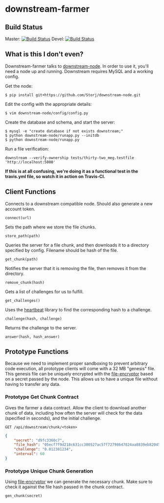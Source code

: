downstream-farmer
=================

## Build Status

Master: [![Build Status](https://travis-ci.org/Storj/downstream-farmer.svg?branch=master)](https://travis-ci.org/Storj/downstream-farmer) 
Devel: [![Build Status](https://travis-ci.org/Storj/downstream-farmer.svg?branch=devel)](https://travis-ci.org/Storj/downstream-farmer)

## What is this I don't even?

Downstream-farmer talks to [downstream-node](https://github.com/Storj/downstream-node).  In order to use it, you'll need a node up and running. Downstream requires MySQL and a working config.

Get the node:

```
$ pip install git+https://github.com/Storj/downstream-node.git
```

Edit the config with the appropriate details:

```
$ vim downstream-node/config/config.py
```

Create the database and schema, and start the server:

```
$ mysql -e "create database if not exists downstream;"
$ python downstream-node/runapp.py --initdb
$ python downstream-node/runapp.py
```

Run a file verification:

```
downstream --verify-ownership tests/thirty-two_meg.testfile 'http://localhost:5000'
```

**If this is at all confusing, we're doing it as a functional test in the travis.yml file, so watch it in action on Travis-CI.**


## Client Functions
Connects to a downstream compatible node. Should also generate a new account token.
    
    connect(url)

Sets the path where we store the file chunks. 

    store_path(path)

Queries the server for a file chunk, and then downloads it to a directory specified by config. Filename should be hash of the file.

    get_chunk(path)

Notifies the server that it is removing the file, then removes it from the directory.

    remove_chunk(hash)

Gets a list of challenges for us to fulfill. 

    get_challenges()

Uses the [heartbeat](https://github.com/Storj/heartbeat) library to find the corresponding hash to a challenge.  
    
    challenge(hash, challenge)

Returns the challenge to the server.

    answer(hash, hash_answer) 

## Prototype Functions
Because we need to implement proper sandboxing to prevent arbitrary code execution, all prototype clients will come with a 32 MB "genesis" file. This genesis file can be uniquely encrypted with the [file-encryptor](https://github.com/storj/file-encryptor) based on a secret passed by the node. This allows us to have a unique file without having to transfer any data.  

### Prototype Get Chunk Contract

Gives the farmer a data contract. Allow the client to download another chunk of data, including how often the server will check for the data (specified in seconds), and the initial challenge.

    GET /api/downstream/chunk/<token>

```json
{
    "secret": "d9fc3360c7",
    "file_hash": "05ecf7f9d218c631cc380527ac57f72798647824aa8839eb82045ed9fc3360c7", 
    "challenge": "0.012381234",
    "interval": 60
}
```

### Prototype Unique Chunk Generation
Using [file-encryptor](https://github.com/storj/file-encryptor) we can generate the necessary chunk. Make sure to check it against the file hash passed in the chunk contract. 

    gen_chunk(secret)
